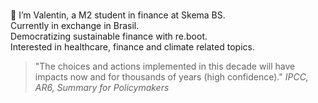 <p class="my-text">
    👋 I’m Valentin, a M2 student in finance at Skema BS.
    Currently in exchange in Brasil.
    Democratizing sustainable finance with re.boot.
    Interested in healthcare, finance and climate related topics.
</p>

<style>
    .my-text {
        white-space: pre-line;
    }
</style>


>"The choices and actions implemented in this decade will have impacts now and for thousands of years (high confidence)." 
*IPCC, AR6, Summary for Policymakers*